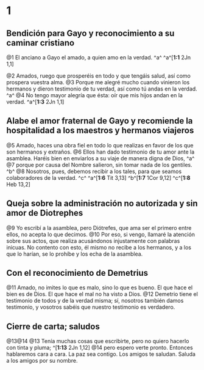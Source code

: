 # 1
## Bendición para Gayo y reconocimiento a su caminar cristiano
@1 El anciano a Gayo el amado, a quien amo en la verdad. ^a^
^a^[**1:1** 2Jn 1,1]

@2 Amados, ruego que prosperéis en todo y que tengáis salud, así como prospera vuestra alma. @3 Porque me alegré mucho cuando vinieron los hermanos y dieron testimonio de tu verdad, así como tú andas en la verdad. ^a^ @4 No tengo mayor alegría que ésta: oír que mis hijos andan en la verdad.
^a^[**1:3** 2Jn 1,1]

## Alabe el amor fraternal de Gayo y recomiende la hospitalidad a los maestros y hermanos viajeros
@5 Amado, haces una obra fiel en todo lo que realizas en favor de los que son hermanos y extraños. @6 Ellos han dado testimonio de tu amor ante la asamblea. Haréis bien en enviarlos a su viaje de manera digna de Dios, ^a^ @7 porque por causa del Nombre salieron, sin tomar nada de los gentiles. ^b^ @8 Nosotros, pues, debemos recibir a los tales, para que seamos colaboradores de la verdad. ^c^
^a^[**1:6** Tit 3,13] ^b^[**1:7** 1Cor 9,12] ^c^[**1:8** Heb 13,2]

## Queja sobre la administración no autorizada y sin amor de Diotrephes
@9 Yo escribí a la asamblea, pero Diótrefes, que ama ser el primero entre ellos, no acepta lo que decimos. @10 Por eso, si vengo, llamaré la atención sobre sus actos, que realiza acusándonos injustamente con palabras inicuas. No contento con esto, él mismo no recibe a los hermanos, y a los que lo harían, se lo prohíbe y los echa de la asamblea.

## Con el reconocimiento de Demetrius
@11 Amado, no imites lo que es malo, sino lo que es bueno. El que hace el bien es de Dios. El que hace el mal no ha visto a Dios. @12 Demetrio tiene el testimonio de todos y de la verdad misma; sí, nosotros también damos testimonio, y vosotros sabéis que nuestro testimonio es verdadero.

## Cierre de carta; saludos
@13@14
@13 Tenía muchas cosas que escribirte, pero no quiero hacerlo con tinta y pluma; ^[**1:13** 2Jn 1,12] @14 pero espero verte pronto. Entonces hablaremos cara a cara. La paz sea contigo. Los amigos te saludan. Saluda a los amigos por su nombre.